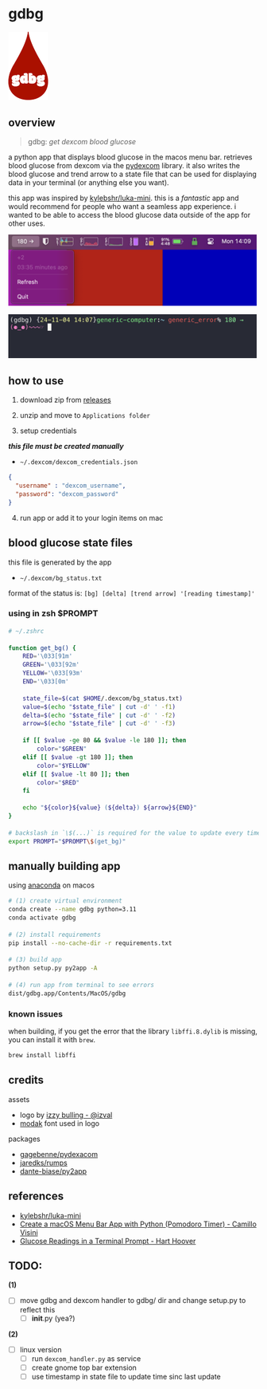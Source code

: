 # gdbg  

<img 
  title="gdbg logo"
  alt="red blood drop with text 'gdbg' centered"
  src="assets/gdbg_logo.png" 
  width="80"
/>

## overview

> gdbg: *get dexcom blood glucose*

a python app that displays blood glucose in the macos menu bar. retrieves blood glucose from dexcom via the [pydexcom](https://github.com/gagebenne/pydexcom) library. it also writes the blood glucose and trend arrow to a state file that can be used for displaying data in your terminal (or anything else you want).

this app was inspired by [kylebshr/luka-mini](https://github.com/kylebshr/luka-mini/tree/main). this is a *fantastic* app and would recommend for people who want a seamless app experience. i wanted to be able to access the blood glucose data outside of the app for other uses.

<img 
  title="menu bar app in use"
  alt="screenshot of menu bar app in use"
  src="assets/menu_bar.png" 
  width=500
/>

<img 
  title="blood sugar in terminal prompt"
  alt="screenshot of blood sugar in terminal prompt"
  src="assets/terminal_prompt.png" 
  width=500
/>

## how to use

1. download zip from [releases](https://github.com/GENERICERROR000/gdbg/releases)

2. unzip and move to `Applications folder`

3. setup credentials

*__this file must be created manually__*

* `~/.dexcom/dexcom_credentials.json`

```json
{
  "username" : "dexcom_username",
  "password": "dexcom_password"
}
```

4. run app or add it to your login items on mac

## blood glucose state files

this file is generated by the app

* `~/.dexcom/bg_status.txt`

format of the status is: `[bg] [delta] [trend arrow] '[reading timestamp]'`

### using in zsh $PROMPT

```sh
# ~/.zshrc

function get_bg() {
    RED='\033[91m'
    GREEN='\033[92m'
    YELLOW='\033[93m'
    END='\033[0m'

    state_file=$(cat $HOME/.dexcom/bg_status.txt)
    value=$(echo "$state_file" | cut -d' ' -f1)
    delta=$(echo "$state_file" | cut -d' ' -f2)
    arrow=$(echo "$state_file" | cut -d' ' -f3)

    if [[ $value -ge 80 && $value -le 180 ]]; then
        color="$GREEN"
    elif [[ $value -gt 180 ]]; then
        color="$YELLOW"
    elif [[ $value -lt 80 ]]; then
        color="$RED"
    fi

    echo "${color}${value} (${delta}) ${arrow}${END}"
}

# backslash in `\$(...)` is required for the value to update every time 
export PROMPT="$PROMPT\$(get_bg)"
```

## manually building app

using [anaconda](https://docs.anaconda.com/anaconda/install/mac-os/#command-line-install) on macos

```sh
# (1) create virtual environment
conda create --name gdbg python=3.11
conda activate gdbg

# (2) install requirements
pip install --no-cache-dir -r requirements.txt

# (3) build app
python setup.py py2app -A

# (4) run app from terminal to see errors
dist/gdbg.app/Contents/MacOS/gdbg
```

### known issues

when building, if you get the error that the library `libffi.8.dylib` is missing, you can install it with `brew`.

```sh
brew install libffi
```

## credits

assets

* logo by [izzy bulling - @izval](https://www.instagram.com/izval/)
* [modak](https://github.com/EkType/Modak) font used in logo

packages

* [gagebenne/pydexacom](https://github.com/gagebenne/pydexcom)
* [jaredks/rumps](https://github.com/jaredks/rumps)
* [dante-biase/py2app](https://github.com/dante-biase/py2app)

## references

* [kylebshr/luka-mini](https://github.com/kylebshr/luka-mini/tree/main)
* [Create a macOS Menu Bar App with Python (Pomodoro Timer) - Camillo Visini](https://camillovisini.com/coding/create-macos-menu-bar-app-pomodoro)
* [Glucose Readings in a Terminal Prompt - Hart Hoover](https://harthoover.com/glucose-readings-in-a-terminal-prompt/)

## TODO:

__(1)__

* [ ] move gdbg and dexcom handler to gdbg/ dir and change setup.py to reflect this
  * [ ] __init__.py (yea?)

__(2)__

* [ ] linux version
  * [ ] run `dexcom_handler.py` as service
  * [ ] create gnome top bar extension
  * [ ] use timestamp in state file to update time sinc last update

